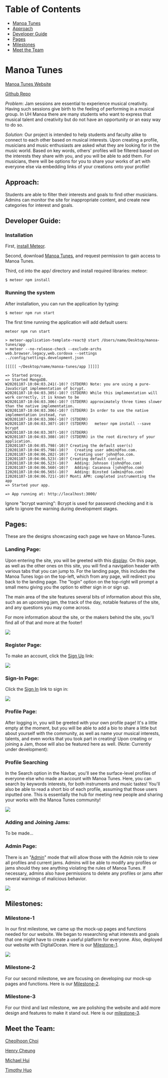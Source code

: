 
# Table of Contents

* [Manoa Tunes](#manoa-tunes)
* [Approach](#approach)
* [Developer Guide](#developer-guide)
* [Pages](#pages)
* [Milestones](#milestones)
* [Meet the Team](#meet-the-team)

# Manoa Tunes 

[Manoa Tunes Website](https://manoatunes.xyz/#/) <br />

[Github Repo](https://github.com/manoa-tunes/manoa-tunes) <br />

_Problem_: Jam sessions are essential to experience musical creativity. Having such sessions give birth to the feeling of performing in a musical group. In UH Manoa there are many students who want to express that musical talent and creativity but do not have an opportunity or an easy way to do so.

_Solution_: Our project is intended to help students and faculty alike to connect to each other based on musical interests. Upon creating a profile, musicians and music enthusiasts are asked what they are looking for in the music world. Based on key words, others' profiles will be filtered based on the interests they share with you, and you will be able to add them. For musicians, there will be options for you to share your works of art with everyone else via embedding links of your creations onto your profile!

## Approach: 
Students are able to filter their interests and goals to find other musicians. <br /> 
Admins can monitor the site for inappropriate content, and create new categories for interest and goals. <br /> 

## Developer Guide: 

### Installation

First, [install Meteor](https://www.meteor.com/install).

Second, download [Manoa Tunes](https://github.com/manoa-tunes/manoa-tunes.github.io), and request permission to gain access to Manoa Tunes. 

Third, cd into the app/ directory and install required libraries: meteor:

```
$ meteor npm install
```

### Running the system

After installation, you can run the application by typing:

```
$ meteor npm run start
```
The first time running the application will add default users: 

```
meteor npm run start

> meteor-application-template-react@ start /Users/name/Desktop/manoa-tunes/app
> meteor --no-release-check --exclude-archs web.browser.legacy,web.cordova --settings ../config/settings.development.json

[[[[[ ~/Desktop/name/manoa-tunes/app ]]]]]

=> Started proxy.                             
=> Started MongoDB.                           
W20201107-10:04:03.241(-10)? (STDERR) Note: you are using a pure-JavaScript implementation of bcrypt.
W20201107-10:04:03.305(-10)? (STDERR) While this implementation will work correctly, it is known to be
W20201107-10:04:03.306(-10)? (STDERR) approximately three times slower than the native implementation.
W20201107-10:04:03.306(-10)? (STDERR) In order to use the native implementation instead, run
W20201107-10:04:03.306(-10)? (STDERR) 
W20201107-10:04:03.307(-10)? (STDERR)   meteor npm install --save bcrypt
W20201107-10:04:03.307(-10)? (STDERR) 
W20201107-10:04:03.308(-10)? (STDERR) in the root directory of your application.
I20201107-10:04:05.798(-10)? Creating the default user(s)
I20201107-10:04:05.798(-10)?   Creating user admin@foo.com.
I20201107-10:04:06.202(-10)?   Creating user john@foo.com.
I20201107-10:04:06.523(-10)? Creating default contact.
I20201107-10:04:06.523(-10)?   Adding: Johnson (john@foo.com)
I20201107-10:04:06.560(-10)?   Adding: Casanova (john@foo.com)
I20201107-10:04:06.565(-10)?   Adding: Binsted (admin@foo.com)
I20201107-10:04:06.721(-10)? Monti APM: completed instrumenting the app
=> Started your app.

=> App running at: http://localhost:3000/
```

Ignore "bcrypt warning": Bcrypt is used for password checking and it is safe to ignore the warning during development stages.

## Pages:
These are the designs showcasing each page we have on Manoa-Tunes.

### Landing Page:
Upon entering the site, you will be greeted with this [display](https://manoatunes.xyz/#/). On this page, as well as the other ones on this site, you will find a navigation header with various tabs that you can jump to. For the landing page, this includes the Manoa Tunes logo on the top-left, which from any page, will redirect you back to the landing page. The "login" option on the top-right will prompt a small menu giving you the option to either sign in or sign up.

The main area of the site features several bits of information about this site, such as an upcoming jam, the track of the day, notable features of the site, and any questions you may come across.

For more information about the site, or the makers behind the site, you'll find all of that and more at the footer! <br />

<img src="images/landing.png">

### Register Page:
To make an account, click the [Sign Up](https://manoatunes.xyz/#/signup) link: <br />

<img src="images/register.png">

### Sign-In Page:
Click the [Sign In](https://manoatunes.xyz/#/signin) link to sign in: <br />

<img src="images/login.png">

### Profile Page:
After logging in, you will be greeted with your own profile page! It's a little empty at the moment, but you will be able to add a bio to share a little but about yourself with the community, as well as name your musical interests, talents, and even works that you took part in creating! Upon creating or joining a Jam, those will also be featured here as well. (Note: Currently under development): <br />

### Profile Searching
In the Search option in the Navbar, you'll see the surface-level profiles of everyone else who made an account with Manoa Tunes. Here, you can search by keywords interests, for both instruments and music tastes! You'll also be able to read a short bio of each profile, assuming that those users inputted one. This is essentially the hub for meeting new people and sharing your works with the Manoa Tunes community!

<img src="images/profiles.png">

### Adding and Joining Jams:
To be made...

### Admin Page:
There is an "[Admin](ttps://manoatunes.xyz/#/)" mode that will allow those with the Admin role to view all profiles and current jams. Admins will be able to modify any profiles or jams should they see anything violating the rules of Manoa Tunes. If necessary, admins also have permissions to delete any profiles or jams after several warnings of malicious behavior. <br />

<img src="images/AdminLanding.png">

## Milestones: 

### Milestone-1
In our first milestone, we came up the mock-up pages and functions needed for our website. We began to researching what interests and goals that one might have to create a useful platform for everyone. Also, deployed our website with DigitalOcean. Here is our [Milestone-1](https://github.com/manoa-tunes/manoa-tunes/projects/1). <br />

<img src="images/M1.png">

### Milestone-2

For our second milestone, we are focusing on developing our mock-up pages and functions. Here is our [Milestone-2](https://github.com/manoa-tunes/manoa-tunes/projects/2).

### Milestone-3

For our third and last milestone, we are polishing the website and add more design and features to make it stand out. Here is our [milestone-3](https://github.com/manoa-tunes/manoa-tunes/projects/3).

## Meet the Team:

[Cheolhoon Choi](https://cheolhoon.github.io) <br />

[Henry Cheung](https://khhc.github.io) <br />

[Michael Hui](https://huimichael.github.io/) <br />

[Timothy Huo](https://timothyhuo1.github.io) <br />



